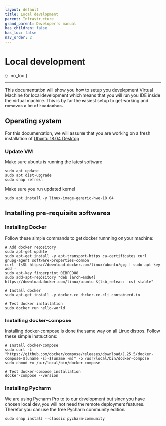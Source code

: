 ```yaml
---
layout: default
title: Local development
parent: Infrastructure
grand_parent: Developer's manual
has_children: false
has_toc: false
nav_order: 2
---
```


# Local development
{: .no_toc }

---

This documentation will show you how to setup you development Virtual Machine for local development which means that you will run you IDE inside the virtual machine. This is by far the easiest setup to get working and removes a lot of headaches.

## Operating system 

For this documentation, we will assume that you are working on a fresh installation of [Ubuntu 18.04 Desktop](http://releases.ubuntu.com/18.04.4/ubuntu-18.04.4-desktop-amd64.iso)

### Update VM

Make sure ubuntu is running the latest software

    sudo apt update
    sudo apt dist-upgrade
    sudo snap refresh

Make sure you run updated kernel

    sudo apt install -y linux-image-generic-hwe-18.04

## Installing pre-requisite softwares

### Installing Docker

Follow these simple commands to get docker runnning on your machine:

    # Add docker repository
    sudo apt-get update
    sudo apt-get install -y apt-transport-https ca-certificates curl gnupg-agent software-properties-common
    curl -fsSL https://download.docker.com/linux/ubuntu/gpg | sudo apt-key add -
    sudo apt-key fingerprint 0EBFCD88
    sudo add-apt-repository "deb [arch=amd64] https://download.docker.com/linux/ubuntu $(lsb_release -cs) stable"

    # Install docker
    sudo apt-get install -y docker-ce docker-ce-cli containerd.io

    # Test docker installation
    sudo docker run hello-world

### Installing docker-compose

Installing docker-compose is done the same way on all Linux distros. Follow these simple instructions:

    # Install docker-compose
    sudo curl -L "https://github.com/docker/compose/releases/download/1.25.5/docker-compose-$(uname -s)-$(uname -m)" -o /usr/local/bin/docker-compose
    sudo chmod +x /usr/local/bin/docker-compose
    
    # Test docker-compose installation
    docker-compose --version

### Installing Pycharm

We are using Pycharm Pro to to our development but since you have chosen local dev, you will not need the remote deployment features. Therefor you can use the free Pycharm community edition.

    sudo snap install --classic pycharm-community
